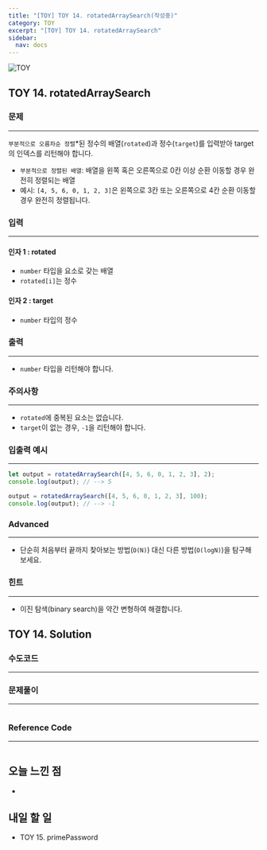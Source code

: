 ```yaml
---
title: "[TOY] TOY 14. rotatedArraySearch(작성중)"
category: TOY
excerpt: "[TOY] TOY 14. rotatedArraySearch"
sidebar:
  nav: docs
---
```


![TOY](https://user-images.githubusercontent.com/83164003/131701318-f0ff36c4-1fcc-4f21-b978-18a9d8ec3386.jpg)
## TOY 14. rotatedArraySearch
### 문제
---
`부분적으로 오름차순 정렬`*된 정수의 배열(`rotated`)과 정수(`target`)를 입력받아 target의 인덱스를 리턴해야 합니다.
- `부분적으로 정렬된 배열`: 배열을 왼쪽 혹은 오른쪽으로 0칸 이상 순환 이동할 경우 완전히 정렬되는 배열
- 예시: `[4, 5, 6, 0, 1, 2, 3]`은 왼쪽으로 3칸 또는 오른쪽으로 4칸 순환 이동할 경우 완전히 정렬됩니다.


### 입력
---
#### 인자 1 : rotated
- `number` 타입을 요소로 갖는 배열
- `rotated[i]`는 정수

#### 인자 2 : target
- `number` 타입의 정수

### 출력
---
- `number` 타입을 리턴해야 합니다.

### 주의사항
---
- `rotated`에 중복된 요소는 없습니다.
- `target`이 없는 경우, `-1`을 리턴해야 합니다.

### 입출력 예시
---
```javascript
let output = rotatedArraySearch([4, 5, 6, 0, 1, 2, 3], 2);
console.log(output); // --> 5

output = rotatedArraySearch([4, 5, 6, 0, 1, 2, 3], 100);
console.log(output); // --> -1
```

### Advanced
---

- 단순히 처음부터 끝까지 찾아보는 방법(`O(N)`) 대신 다른 방법(`O(logN)`)을 탐구해 보세요.

### 힌트
---

- 이진 탐색(binary search)을 약간 변형하여 해결합니다.

## TOY 14. Solution
### 수도코드
---

### 문제풀이
---
```javascript 

```
### Reference Code
---
```javascript

```
## 오늘 느낀 점
- 
	
	
## 내일 할 일
- TOY 15. primePassword
